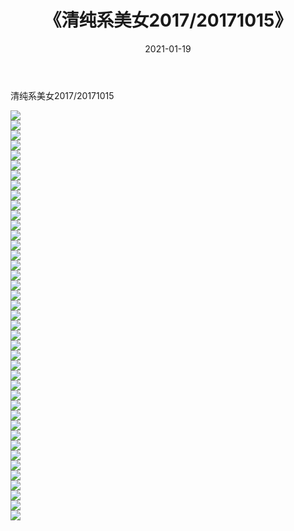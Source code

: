 ﻿---
layout: post
title:  《清纯系美女2017/20171015》
date:   2021-01-19
img: http://pic.660000.xyz/1:/清纯系美女/2017/20171015/000.jpg
categories: [美女, 清纯, 唯美]
---

清纯系美女2017/20171015

 ![](http://pic.660000.xyz/1:/清纯系美女/2017/20171015/001.jpg) <br>![](http://pic.660000.xyz/1:/清纯系美女/2017/20171015/002.jpg) <br>![](http://pic.660000.xyz/1:/清纯系美女/2017/20171015/003.jpg) <br>![](http://pic.660000.xyz/1:/清纯系美女/2017/20171015/004.jpg) <br>![](http://pic.660000.xyz/1:/清纯系美女/2017/20171015/005.jpg) <br>![](http://pic.660000.xyz/1:/清纯系美女/2017/20171015/006.png) <br>![](http://pic.660000.xyz/1:/清纯系美女/2017/20171015/007.png) <br>![](http://pic.660000.xyz/1:/清纯系美女/2017/20171015/008.png) <br>![](http://pic.660000.xyz/1:/清纯系美女/2017/20171015/009.png) <br>![](http://pic.660000.xyz/1:/清纯系美女/2017/20171015/010.png) <br>![](http://pic.660000.xyz/1:/清纯系美女/2017/20171015/011.png) <br>![](http://pic.660000.xyz/1:/清纯系美女/2017/20171015/012.png) <br>![](http://pic.660000.xyz/1:/清纯系美女/2017/20171015/013.png) <br>![](http://pic.660000.xyz/1:/清纯系美女/2017/20171015/014.png) <br>![](http://pic.660000.xyz/1:/清纯系美女/2017/20171015/015.png) <br>![](http://pic.660000.xyz/1:/清纯系美女/2017/20171015/016.png) <br>![](http://pic.660000.xyz/1:/清纯系美女/2017/20171015/017.png) <br>![](http://pic.660000.xyz/1:/清纯系美女/2017/20171015/018.png) <br>![](http://pic.660000.xyz/1:/清纯系美女/2017/20171015/019.png) <br>![](http://pic.660000.xyz/1:/清纯系美女/2017/20171015/020.png) <br>![](http://pic.660000.xyz/1:/清纯系美女/2017/20171015/021.png) <br>![](http://pic.660000.xyz/1:/清纯系美女/2017/20171015/022.png) <br>![](http://pic.660000.xyz/1:/清纯系美女/2017/20171015/023.png) <br>![](http://pic.660000.xyz/1:/清纯系美女/2017/20171015/024.png) <br>![](http://pic.660000.xyz/1:/清纯系美女/2017/20171015/025.png) <br>![](http://pic.660000.xyz/1:/清纯系美女/2017/20171015/026.png) <br>![](http://pic.660000.xyz/1:/清纯系美女/2017/20171015/027.png) <br>![](http://pic.660000.xyz/1:/清纯系美女/2017/20171015/028.png) <br>![](http://pic.660000.xyz/1:/清纯系美女/2017/20171015/029.png) <br>![](http://pic.660000.xyz/1:/清纯系美女/2017/20171015/030.png) <br>![](http://pic.660000.xyz/1:/清纯系美女/2017/20171015/031.png) <br>![](http://pic.660000.xyz/1:/清纯系美女/2017/20171015/032.png) <br>![](http://pic.660000.xyz/1:/清纯系美女/2017/20171015/033.png) <br>![](http://pic.660000.xyz/1:/清纯系美女/2017/20171015/034.png) <br>![](http://pic.660000.xyz/1:/清纯系美女/2017/20171015/035.png) <br>![](http://pic.660000.xyz/1:/清纯系美女/2017/20171015/036.png) <br>![](http://pic.660000.xyz/1:/清纯系美女/2017/20171015/037.png) <br>![](http://pic.660000.xyz/1:/清纯系美女/2017/20171015/038.png) <br>![](http://pic.660000.xyz/1:/清纯系美女/2017/20171015/039.png) <br>![](http://pic.660000.xyz/1:/清纯系美女/2017/20171015/040.png) <br>![](http://pic.660000.xyz/1:/清纯系美女/2017/20171015/041.png) <br>